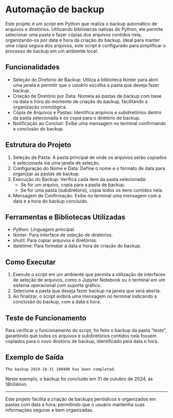 # Automação de backup

Este projeto é um script em Python que realiza o backup automático de arquivos e diretórios. Utilizando bibliotecas nativas do Python, ele permite selecionar uma pasta e fazer cópias dos arquivos contidos nela, organizando-os por data e hora da criação do backup. Ideal para manter uma cópia segura dos arquivos, este script é configurado para simplificar o processo de backup em um ambiente local.

## Funcionalidades

- Seleção do Diretório de Backup: Utiliza a biblioteca tkinter para abrir uma janela e permitir que o usuário escolha a pasta que deseja fazer backup.
- Criação de Diretório por Data: Nomeia as pastas de backup com base na data e hora do momento de criação do backup, facilitando a organização cronológica.
- Cópia de Arquivos e Pastas: Identifica arquivos e subdiretórios dentro da pasta selecionada e os copia para o diretório de backup.
- Notificação ao Concluir: Exibe uma mensagem no terminal confirmando a conclusão do backup.

## Estrutura do Projeto

1. Seleção de Pasta: A pasta principal de onde os arquivos serão copiados é selecionada via uma janela de seleção.
2. Configuração do Nome e Data: Define o nome e o formato de data para organizar as pastas de backup.
3. Execução do Backup: Verifica cada item da pasta selecionada:
    - Se for um arquivo, copia para a pasta de backup.
    - Se for uma pasta (subdiretório), copia todos os itens contidos nela.
4. Mensagem de Confirmação: Exibe no terminal uma mensagem com a data e a hora do backup concluído.

## Ferramentas e Bibliotecas Utilizadas
- Python: Linguagem principal.
- tkinter: Para interface de seleção de diretórios.
- shutil: Para copiar arquivos e diretórios.
- datetime: Para formatar a data e hora de criação do backup.

## Como Executar
1. Execute o script em um ambiente que permita a utilização de interfaces de seleção de arquivos, como o Jupyter Notebook ou o terminal em um sistema operacional com suporte gráfico.
2. Selecione a pasta que deseja fazer backup na janela que será aberta.
3. Ao finalizar, o script exibirá uma mensagem no terminal indicando a conclusão do backup, com a data e hora.

## Teste de Funcionamento
Para verificar o funcionamento do script, foi feito o backup da pasta “teste”, garantindo que todos os arquivos e subdiretórios contidos nela fossem copiados para o novo diretório de backup, identificado pela data e hora.

## Exemplo de Saída
<code>The backup 2024-10-31 180400 has been completed.</code>
<p>Neste exemplo, o backup foi concluído em 31 de outubro de 2024, às 18h04min.</p>

<hr>

Este projeto facilita a criação de backups periódicos e organizados em pastas com data e hora, permitindo que o usuário mantenha suas informações seguras e bem organizadas.
